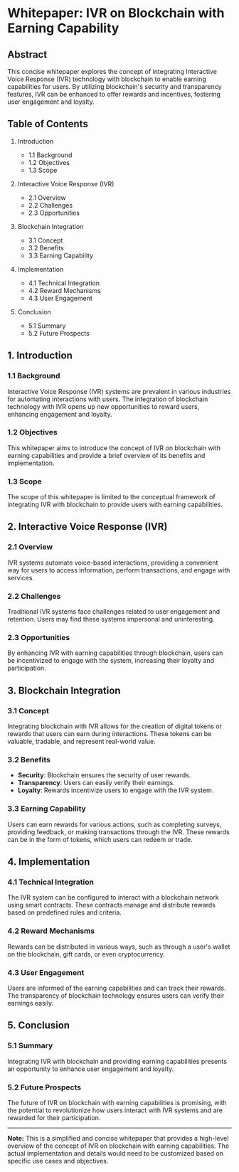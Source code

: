 # Whitepaper: IVR on Blockchain with Earning Capability

## Abstract

This concise whitepaper explores the concept of integrating Interactive Voice Response (IVR) technology with blockchain to enable earning capabilities for users. By utilizing blockchain's security and transparency features, IVR can be enhanced to offer rewards and incentives, fostering user engagement and loyalty.

## Table of Contents

1. Introduction
   - 1.1 Background
   - 1.2 Objectives
   - 1.3 Scope

2. Interactive Voice Response (IVR)
   - 2.1 Overview
   - 2.2 Challenges
   - 2.3 Opportunities

3. Blockchain Integration
   - 3.1 Concept
   - 3.2 Benefits
   - 3.3 Earning Capability

4. Implementation
   - 4.1 Technical Integration
   - 4.2 Reward Mechanisms
   - 4.3 User Engagement

5. Conclusion
   - 5.1 Summary
   - 5.2 Future Prospects

## 1. Introduction

### 1.1 Background

Interactive Voice Response (IVR) systems are prevalent in various industries for automating interactions with users. The integration of blockchain technology with IVR opens up new opportunities to reward users, enhancing engagement and loyalty.

### 1.2 Objectives

This whitepaper aims to introduce the concept of IVR on blockchain with earning capabilities and provide a brief overview of its benefits and implementation.

### 1.3 Scope

The scope of this whitepaper is limited to the conceptual framework of integrating IVR with blockchain to provide users with earning capabilities.

## 2. Interactive Voice Response (IVR)

### 2.1 Overview

IVR systems automate voice-based interactions, providing a convenient way for users to access information, perform transactions, and engage with services.

### 2.2 Challenges

Traditional IVR systems face challenges related to user engagement and retention. Users may find these systems impersonal and uninteresting.

### 2.3 Opportunities

By enhancing IVR with earning capabilities through blockchain, users can be incentivized to engage with the system, increasing their loyalty and participation.

## 3. Blockchain Integration

### 3.1 Concept

Integrating blockchain with IVR allows for the creation of digital tokens or rewards that users can earn during interactions. These tokens can be valuable, tradable, and represent real-world value.

### 3.2 Benefits

- **Security**: Blockchain ensures the security of user rewards.
- **Transparency**: Users can easily verify their earnings.
- **Loyalty**: Rewards incentivize users to engage with the IVR system.

### 3.3 Earning Capability

Users can earn rewards for various actions, such as completing surveys, providing feedback, or making transactions through the IVR. These rewards can be in the form of tokens, which users can redeem or trade.

## 4. Implementation

### 4.1 Technical Integration

The IVR system can be configured to interact with a blockchain network using smart contracts. These contracts manage and distribute rewards based on predefined rules and criteria.

### 4.2 Reward Mechanisms

Rewards can be distributed in various ways, such as through a user's wallet on the blockchain, gift cards, or even cryptocurrency.

### 4.3 User Engagement

Users are informed of the earning capabilities and can track their rewards. The transparency of blockchain technology ensures users can verify their earnings easily.

## 5. Conclusion

### 5.1 Summary

Integrating IVR with blockchain and providing earning capabilities presents an opportunity to enhance user engagement and loyalty.

### 5.2 Future Prospects

The future of IVR on blockchain with earning capabilities is promising, with the potential to revolutionize how users interact with IVR systems and are rewarded for their participation.

---

**Note:** This is a simplified and concise whitepaper that provides a high-level overview of the concept of IVR on blockchain with earning capabilities. The actual implementation and details would need to be customized based on specific use cases and objectives.
